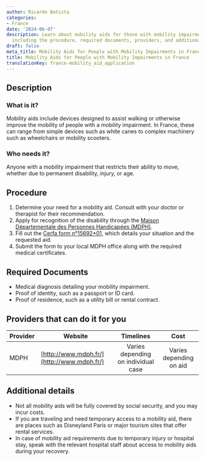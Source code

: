 ```yaml
---
author: Ricardo Batista
categories:
- France
date: '2024-06-07'
description: Learn about mobility aids for those with mobility impairments in France,
  including the procedure, required documents, providers, and additional details.
draft: false
meta_title: Mobility Aids for People with Mobility Impairments in France
title: Mobility Aids for People with Mobility Impairments in France
translationKey: france-mobility_aid_application
---
```



## Description
### What is it?
Mobility aids include devices designed to assist walking or otherwise improve the mobility of people with a mobility impairment. In France, these can range from simple devices such as white canes to complex machinery such as wheelchairs or mobility scooters.

### Who needs it?
Anyone with a mobility impairment that restricts their ability to move, whether due to permanent disability, injury, or age.

## Procedure
1. Determine your need for a mobility aid. Consult with your doctor or therapist for their recommendation.
2. Apply for recognition of the disability through the [Maison Départementale des Personnes Handicapées (MDPH)](http://www.mdph.fr/).
3. Fill out the [Cerfa form n°15692*01](https://www.service-public.fr/particuliers/vosdroits/R19993), which details your situation and the requested aid.
4. Submit the form to your local MDPH office along with the required medical certificates.

## Required Documents
- Medical diagnosis detailing your mobility impairment.
- Proof of identity, such as a passport or ID card.
- Proof of residence, such as a utility bill or rental contract. 

## Providers that can do it for you

| Provider        |     Website     |     Timelines    |       Cost      |
| --------------- | --------------- |  :-------------: | :-------------: |
| MDPH      |  [http://www.mdph.fr/](http://www.mdph.fr/)       |      Varies depending on individual case      |        Varies depending on aid       |

## Additional details
- Not all mobility aids will be fully covered by social security, and you may incur costs.
- If you are traveling and need temporary access to a mobility aid, there are places such as Disneyland Paris or major tourism sites that offer rental services.
- In case of mobility aid requirements due to temporary injury or hospital stay, speak with the relevant hospital staff about access to mobility aids during your recovery.